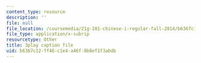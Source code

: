 ```yaml
---
content_type: resource
description: ''
file: null
file_location: /coursemedia/21g-101-chinese-i-regular-fall-2014/b6367c12ff46c1e4a46f8b8ef1f3abdb_oUIGRmcnUtA.srt
file_type: application/x-subrip
resourcetype: Other
title: 3play caption file
uid: b6367c12-ff46-c1e4-a46f-8b8ef1f3abdb
---
```

